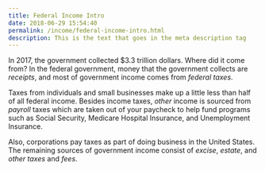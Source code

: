 ```yaml
---
title: Federal Income Intro
date: 2018-06-29 15:54:40
permalink: /income/federal-income-intro.html
description: This is the text that goes in the meta description tag
---
```


In 2017, the government collected $3.3 trillion dollars.  Where did it come from? In the federal government, money that the government collects are *receipts*, and most of government income comes from *federal taxes*.

Taxes from individuals and small businesses make up a little less than half of all federal income. Besides income taxes, *other* income is sourced from *payroll* taxes which are taken out of your paycheck to help fund programs such as Social Security, Medicare Hospital Insurance, and Unemployment Insurance.

Also, corporations pay taxes as part of doing business in the United States. The remaining sources of government income consist of *excise*, *estate*, and *other taxes* and *fees*.

<script src="../assets/income/intro.js" /> 
